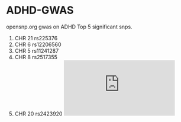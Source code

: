 # ADHD-GWAS
opensnp.org gwas on ADHD
Top 5 significant snps.
  1. CHR 21 rs225376
  2. CHR 6  rs12206560
  3. CHR 5  rs11241287
  4. CHR 8  rs2517355
  5. CHR 20 rs2423920
![alt tag](https://github.com/burdettadam/ADHD-GWAS/raw/master/manhattanTop57.pdf)
